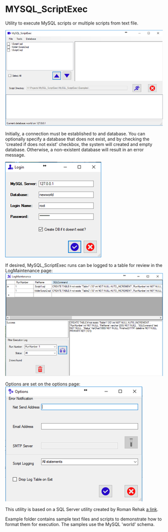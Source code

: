 # MYSQL_ScriptExec
Utility to execute MySQL scripts or multiple scripts from text file.

![Screenshot](ScreenShots/Main.PNG)

Initially, a connection must be established to and database.  You can optionally specify a database that does not
exist, and by checking the 'created if does not exist' checkbox, the system will created and empty database.  Otherwise, a non-existent database will
result in an error message.

![Screenshot](ScreenShots/Login.PNG)

If desired, MySQL_ScriptExec runs can be logged to a table for review in the LogMaintenance page:
![Screenshot](ScreenShots/LogMaintenance.PNG)

Options are set on the options page:
![Screenshot](ScreenShots/Options.PNG)



This utility is based on a SQL Server utility created by Roman Rehak [a link](http://sqlblog.com/blogs/roman_rehak/).



Example folder contains sample text files and scripts to demonstrate how to format them for execution.   The samples use the MySQL 'world' schema.
